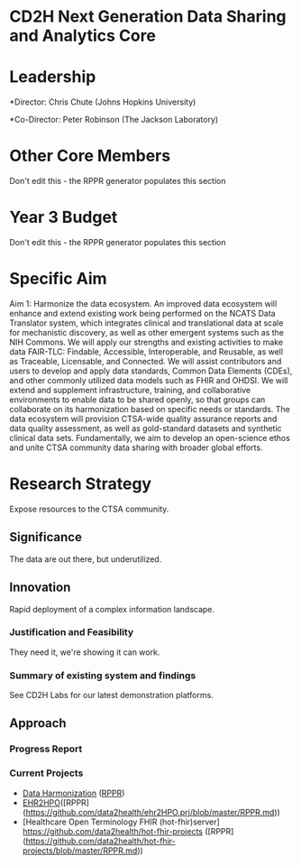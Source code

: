 # CD2H Next Generation Data Sharing and Analytics Core

# Leadership
*Director: Chris Chute (Johns Hopkins University)

*Co-Director: Peter Robinson (The Jackson Laboratory)
 
# Other Core Members
Don't edit this - the RPPR generator populates this section

# Year 3 Budget
Don't edit this - the RPPR generator populates this section

# Specific Aim

Aim 1: Harmonize the data ecosystem. An improved data ecosystem will enhance and extend existing work being performed on the NCATS Data Translator system, which integrates clinical and translational data at scale for mechanistic discovery, as well as other emergent systems such as the NIH Commons. We will apply our strengths and existing activities to make data FAIR-TLC: Findable, Accessible, Interoperable, and Reusable, as well as Traceable, Licensable, and Connected. We will assist contributors and users to develop and apply data standards, Common Data Elements (CDEs), and other commonly utilized data models such as FHIR and OHDSI. We will extend and supplement infrastructure, training, and collaborative environments to enable data to be shared openly, so that groups can collaborate on its harmonization based on specific needs or standards. The data ecosystem will provision CTSA-wide quality assurance reports and data quality assessment, as well as gold-standard datasets and synthetic clinical data sets. Fundamentally, we aim to develop an open-science ethos and unite CTSA community data sharing with broader global efforts.

# Research Strategy
Expose resources to the CTSA community.
## Significance
The data are out there, but underutilized.
## Innovation
Rapid deployment of a complex information landscape.
### Justification and Feasibility
They need it, we're showing it can work.
### Summary of existing system and findings
See CD2H Labs for our latest demonstration platforms.
## Approach

### Progress Report

### Current Projects
* [Data Harmonization](https://github.com/data2health/data-harmonization) ([RPPR](https://github.com/data2health/data-harmonization/blob/master/RPPR.md))
* [EHR2HPO](https://github.com/data2health/ehr2HPO.prj/blob/master/RPPR.md)([RPPR] (https://github.com/data2health/ehr2HPO.prj/blob/master/RPPR.md))
* [Healthcare Open Terminology FHIR (hot-fhir)server] https://github.com/data2health/hot-fhir-projects ([RPPR] (https://github.com/data2health/hot-fhir-projects/blob/master/RPPR.md))




